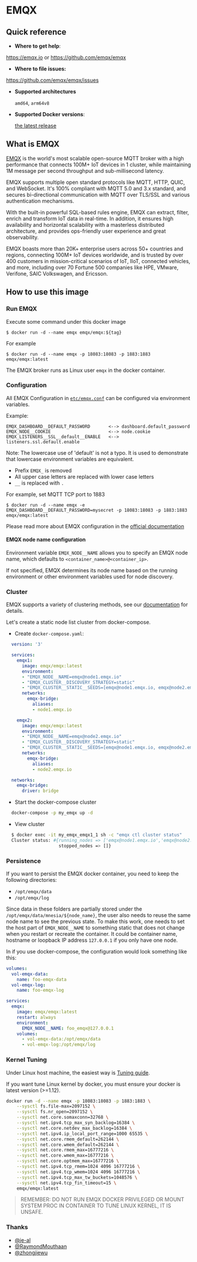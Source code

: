 # EMQX

## Quick reference

+ **Where to get help**:

<https://emqx.io> or <https://github.com/emqx/emqx>

+ **Where to file issues:**

<https://github.com/emqx/emqx/issues>

+ **Supported architectures**

  `amd64`, `arm64v8`

+ **Supported Docker versions**:

  [the latest release](https://github.com/docker/docker-ce/releases/latest)

## What is EMQX

[EMQX](https://emqx.io/) is the world's most scalable open-source MQTT broker with a high performance that connects 100M+ IoT devices in 1 cluster, while maintaining 1M message per second throughput and sub-millisecond latency.

EMQX supports multiple open standard protocols like MQTT, HTTP, QUIC, and WebSocket. It's 100% compliant with MQTT 5.0 and 3.x standard, and secures bi-directional communication with MQTT over TLS/SSL and various authentication mechanisms.

With the built-in powerful SQL-based rules engine, EMQX can extract, filter, enrich and transform IoT data in real-time. In addition, it ensures high availability and horizontal scalability with a masterless distributed architecture, and provides ops-friendly user experience and great observability.

EMQX boasts more than 20K+ enterprise users across 50+ countries and regions, connecting 100M+ IoT devices worldwide, and is trusted by over 400 customers in mission-critical scenarios of IoT, IIoT, connected vehicles, and more, including over 70 Fortune 500 companies like HPE, VMware, Verifone, SAIC Volkswagen, and Ericsson.

## How to use this image

### Run EMQX

Execute some command under this docker image

```console
$ docker run -d --name emqx emqx/emqx:${tag}
```

For example

```console
$ docker run -d --name emqx -p 18083:18083 -p 1883:1883 emqx/emqx:latest
```

The EMQX broker runs as Linux user `emqx` in the docker container.

### Configuration

All EMQX Configuration in [`etc/emqx.conf`](https://github.com/emqx/emqx/blob/master/apps/emqx/etc/emqx.conf) can be configured via environment variables.

Example:

	EMQX_DASHBOARD__DEFAULT_PASSWORD       <--> dashboard.default_password
	EMQX_NODE__COOKIE                      <--> node.cookie
	EMQX_LISTENERS__SSL__default__ENABLE   <--> listeners.ssl.default.enable

Note: The lowercase use of 'default' is not a typo. It is used to demonstrate that lowercase environment variables are equivalent.

-	Prefix `EMQX_` is removed
-	All upper case letters are replaced with lower case letters
-	`__` is replaced with `.`

For example, set MQTT TCP port to 1883

```console
$ docker run -d --name emqx -e EMQX_DASHBOARD__DEFAULT_PASSWORD=mysecret -p 18083:18083 -p 1883:1883 emqx/emqx:latest
```

Please read more about EMQX configuration in the [official documentation](https://docs.emqx.com/en/emqx/latest/configuration/configuration.html)

#### EMQX node name configuration

Environment variable `EMQX_NODE__NAME` allows you to specify an EMQX node name, which defaults to `<container_name>@<container_ip>`.

If not specified, EMQX determines its node name based on the running environment or other environment variables used for node discovery.

### Cluster

EMQX supports a variety of clustering methods, see our [documentation](https://docs.emqx.com/en/emqx/latest/deploy/cluster/create-cluster.html) for details.

Let's create a static node list cluster from docker-compose.

-	Create `docker-compose.yaml`:

```yaml
  version: '3'

  services:
    emqx1:
      image: emqx/emqx:latest
      environment:
      - "EMQX_NODE__NAME=emqx@node1.emqx.io"
      - "EMQX_CLUSTER__DISCOVERY_STRATEGY=static"
      - "EMQX_CLUSTER__STATIC__SEEDS=[emqx@node1.emqx.io, emqx@node2.emqx.io]"
      networks:
        emqx-bridge:
          aliases:
          - node1.emqx.io

    emqx2:
      image: emqx/emqx:latest
      environment:
      - "EMQX_NODE__NAME=emqx@node2.emqx.io"
      - "EMQX_CLUSTER__DISCOVERY_STRATEGY=static"
      - "EMQX_CLUSTER__STATIC__SEEDS=[emqx@node1.emqx.io, emqx@node2.emqx.io]"
      networks:
        emqx-bridge:
          aliases:
          - node2.emqx.io

  networks:
    emqx-bridge:
      driver: bridge
```

-	Start the docker-compose cluster

```bash
  docker-compose -p my_emqx up -d
```

-	View cluster

```bash
  $ docker exec -it my_emqx_emqx1_1 sh -c "emqx ctl cluster status"
  Cluster status: #{running_nodes => ['emqx@node1.emqx.io','emqx@node2.emqx.io'],
                    stopped_nodes => []}
```

### Persistence

If you want to persist the EMQX docker container, you need to keep the following directories:

-	`/opt/emqx/data`
-	`/opt/emqx/log`

Since data in these folders are partially stored under the `/opt/emqx/data/mnesia/${node_name}`, the user also needs to reuse the same node name to see the previous state. To make this work, one needs to set the host part of `EMQX_NODE__NAME` to something static that does not change when you restart or recreate the container. It could be container name, hostname or loopback IP address `127.0.0.1` if you only have one node.

In if you use docker-compose, the configuration would look something like this:

```YAML
volumes:
  vol-emqx-data:
    name: foo-emqx-data
  vol-emqx-log:
    name: foo-emqx-log

services:
  emqx:
    image: emqx/emqx:latest
    restart: always
    environment:
      EMQX_NODE__NAME: foo_emqx@127.0.0.1
    volumes:
      - vol-emqx-data:/opt/emqx/data
      - vol-emqx-log:/opt/emqx/log
```

### Kernel Tuning

Under Linux host machine, the easiest way is [Tuning guide](https://docs.emqx.com/en/emqx/latest/performance/tune.html).

If you want tune Linux kernel by docker, you must ensure your docker is latest version (>=1.12).

```bash
docker run -d --name emqx -p 18083:18083 -p 1883:1883 \
    --sysctl fs.file-max=2097152 \
    --sysctl fs.nr_open=2097152 \
    --sysctl net.core.somaxconn=32768 \
    --sysctl net.ipv4.tcp_max_syn_backlog=16384 \
    --sysctl net.core.netdev_max_backlog=16384 \
    --sysctl net.ipv4.ip_local_port_range=1000 65535 \
    --sysctl net.core.rmem_default=262144 \
    --sysctl net.core.wmem_default=262144 \
    --sysctl net.core.rmem_max=16777216 \
    --sysctl net.core.wmem_max=16777216 \
    --sysctl net.core.optmem_max=16777216 \
    --sysctl net.ipv4.tcp_rmem=1024 4096 16777216 \
    --sysctl net.ipv4.tcp_wmem=1024 4096 16777216 \
    --sysctl net.ipv4.tcp_max_tw_buckets=1048576 \
    --sysctl net.ipv4.tcp_fin_timeout=15 \
    emqx/emqx:latest
```

> REMEMBER: DO NOT RUN EMQX DOCKER PRIVILEGED OR MOUNT SYSTEM PROC IN CONTAINER TO TUNE LINUX KERNEL, IT IS UNSAFE.

### Thanks

+ [@je-al](https://github.com/emqx/emqx-docker/issues/2)
+ [@RaymondMouthaan](https://github.com/emqx/emqx-docker/pull/91)
+ [@zhongjiewu](https://github.com/emqx/emqx/issues/3427)
